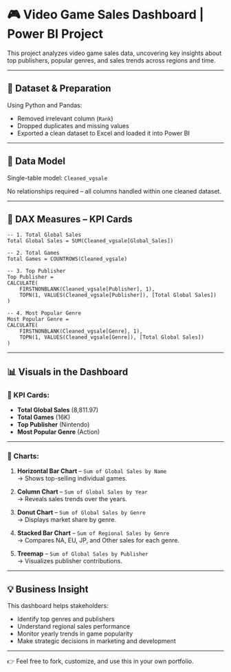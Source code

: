 # 🎮 Video Game Sales Dashboard | Power BI Project

This project analyzes video game sales data, uncovering key insights about top publishers, popular genres, and sales trends across regions and time.

---

## 📁 Dataset & Preparation

Using Python and Pandas:

- Removed irrelevant column (`Rank`)
- Dropped duplicates and missing values
- Exported a clean dataset to Excel and loaded it into Power BI

---

## 🔗 Data Model

Single-table model: `Cleaned_vgsale`

No relationships required – all columns handled within one cleaned dataset.

---

## 🧮 DAX Measures – KPI Cards

```dax
-- 1. Total Global Sales
Total Global Sales = SUM(Cleaned_vgsale[Global_Sales])

-- 2. Total Games
Total Games = COUNTROWS(Cleaned_vgsale)

-- 3. Top Publisher
Top Publisher = 
CALCULATE(
    FIRSTNONBLANK(Cleaned_vgsale[Publisher], 1),
    TOPN(1, VALUES(Cleaned_vgsale[Publisher]), [Total Global Sales])
)

-- 4. Most Popular Genre
Most Popular Genre = 
CALCULATE(
    FIRSTNONBLANK(Cleaned_vgsale[Genre], 1),
    TOPN(1, VALUES(Cleaned_vgsale[Genre]), [Total Global Sales])
)
```

---

## 📊 Visuals in the Dashboard

### 🔹 KPI Cards:
- **Total Global Sales** (8,811.97)
- **Total Games** (16K)
- **Top Publisher** (Nintendo)
- **Most Popular Genre** (Action)

---

### 🔹 Charts:

1. **Horizontal Bar Chart** – `Sum of Global Sales by Name`  
   → Shows top-selling individual games.

2. **Column Chart** – `Sum of Global Sales by Year`  
   → Reveals sales trends over the years.

3. **Donut Chart** – `Sum of Global Sales by Genre`  
   → Displays market share by genre.

4. **Stacked Bar Chart** – `Sum of Regional Sales by Genre`  
   → Compares NA, EU, JP, and Other sales for each genre.

5. **Treemap** – `Sum of Global Sales by Publisher`  
   → Visualizes publisher contributions.

---

## 💡 Business Insight

This dashboard helps stakeholders:

- Identify top genres and publishers
- Understand regional sales performance
- Monitor yearly trends in game popularity
- Make strategic decisions in marketing and development

---

👉 Feel free to fork, customize, and use this in your own portfolio.
